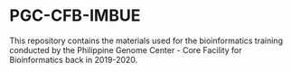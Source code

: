 # PGC-CFB-IMBUE
This repository contains the materials used for the bioinformatics training conducted by the Philippine Genome Center - Core Facility for Bioinformatics back in 2019-2020. 
